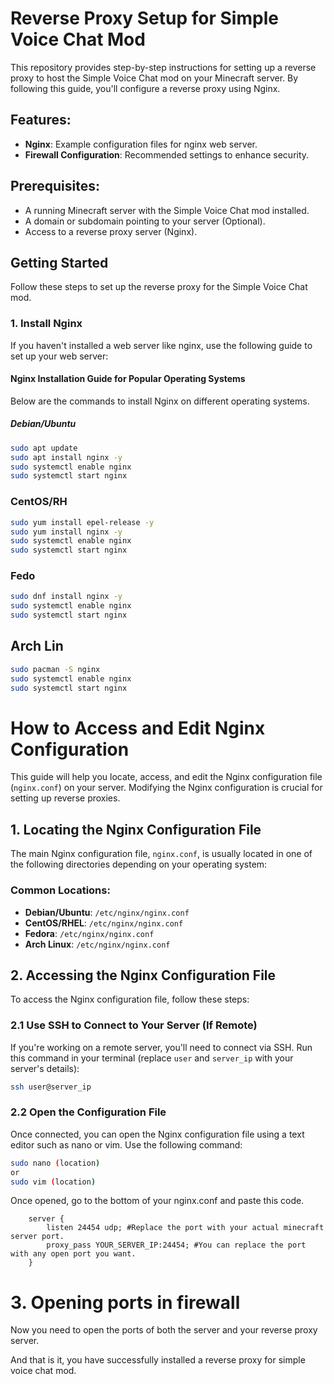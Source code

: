 # Reverse Proxy Setup for Simple Voice Chat Mod

This repository provides step-by-step instructions for setting up a reverse proxy to host the Simple Voice Chat mod on your Minecraft server. By following this guide, you'll configure a reverse proxy using Nginx.

## Features:
- **Nginx**: Example configuration files for nginx web server.
- **Firewall Configuration**: Recommended settings to enhance security.
## Prerequisites:
- A running Minecraft server with the Simple Voice Chat mod installed.
- A domain or subdomain pointing to your server (Optional).
- Access to a reverse proxy server (Nginx).

## Getting Started

Follow these steps to set up the reverse proxy for the Simple Voice Chat mod.

### 1. Install Nginx
If you haven't installed a web server like nginx, use the following guide to set up your web server:

#### Nginx Installation Guide for Popular Operating Systems

Below are the commands to install Nginx on different operating systems.

##### Debian/Ubuntu

```bash
sudo apt update
sudo apt install nginx -y
sudo systemctl enable nginx
sudo systemctl start nginx
```
### CentOS/RH
```bash
sudo yum install epel-release -y
sudo yum install nginx -y
sudo systemctl enable nginx
sudo systemctl start nginx
```
### Fedo
```bash
sudo dnf install nginx -y
sudo systemctl enable nginx
sudo systemctl start nginx
```
## Arch Lin
```bash
sudo pacman -S nginx
sudo systemctl enable nginx
sudo systemctl start nginx
```

# How to Access and Edit Nginx Configuration

This guide will help you locate, access, and edit the Nginx configuration file (`nginx.conf`) on your server. Modifying the Nginx configuration is crucial for setting up reverse proxies.

## 1. Locating the Nginx Configuration File

The main Nginx configuration file, `nginx.conf`, is usually located in one of the following directories depending on your operating system:

### Common Locations:
- **Debian/Ubuntu**: `/etc/nginx/nginx.conf`
- **CentOS/RHEL**: `/etc/nginx/nginx.conf`
- **Fedora**: `/etc/nginx/nginx.conf`
- **Arch Linux**: `/etc/nginx/nginx.conf`
## 2. Accessing the Nginx Configuration File

To access the Nginx configuration file, follow these steps:

### 2.1 Use SSH to Connect to Your Server (If Remote)
If you're working on a remote server, you'll need to connect via SSH. Run this command in your terminal (replace `user` and `server_ip` with your server's details):

```bash
ssh user@server_ip
```
### 2.2 Open the Configuration File
Once connected, you can open the Nginx configuration file using a text editor such as nano or vim. Use the following command:

```bash
sudo nano (location)
or 
sudo vim (location)
```
Once opened, go to the bottom of your nginx.conf and paste this code.
```nginx
    server {
        listen 24454 udp; #Replace the port with your actual minecraft server port.
        proxy_pass YOUR_SERVER_IP:24454; #You can replace the port with any open port you want.
    }
```
# 3. Opening ports in firewall
Now you need to open the ports of both the server and your reverse proxy server.

And that is it, you have successfully installed a reverse proxy for simple voice chat mod.
